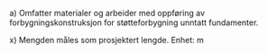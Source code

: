 a) Omfatter materialer og arbeider med oppføring av forbygningskonstruksjon for støtteforbygning unntatt fundamenter.

x) Mengden måles som prosjektert lengde. Enhet: m

